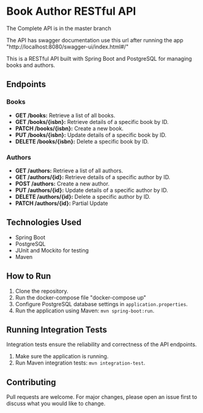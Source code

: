 # Book Author RESTful API

The Complete API is in the master branch

The API has swagger documentation use this url after running the app "http://localhost:8080/swagger-ui/index.html#/"

This is a RESTful API built with Spring Boot and PostgreSQL for managing books and authors.

## Endpoints

### Books

- **GET /books:** Retrieve a list of all books.
- **GET /books/{isbn}:** Retrieve details of a specific book by ID.
- **PATCH /books/{isbn}:** Create a new book.
- **PUT /books/{isbn}:** Update details of a specific book by ID.
- **DELETE /books/{isbn}:** Delete a specific book by ID.

### Authors

- **GET /authors:** Retrieve a list of all authors.
- **GET /authors/{id}:** Retrieve details of a specific author by ID.
- **POST /authors:** Create a new author.
- **PUT /authors/{id}:** Update details of a specific author by ID.
- **DELETE /authors/{id}:** Delete a specific author by ID.
- **PATCH /authors/{id}:** Partial Update

## Technologies Used

- Spring Boot
- PostgreSQL
- JUnit and Mockito for testing
- Maven

## How to Run

1. Clone the repository.
2. Run the docker-compose file "docker-compose up"
3. Configure PostgreSQL database settings in `application.properties`.
4. Run the application using Maven: `mvn spring-boot:run`.

## Running Integration Tests

Integration tests ensure the reliability and correctness of the API endpoints.

1. Make sure the application is running.
2. Run Maven integration tests: `mvn integration-test`.

## Contributing

Pull requests are welcome. For major changes, please open an issue first to discuss what you would like to change.

